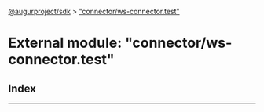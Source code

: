 [@augurproject/sdk](../README.md) > ["connector/ws-connector.test"](../modules/_connector_ws_connector_test_.md)

# External module: "connector/ws-connector.test"

## Index

---

